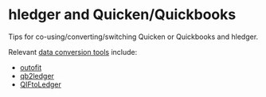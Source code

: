 # hledger and Quicken/Quickbooks

Tips for co-using/converting/switching Quicken or Quickbooks and hledger.

Relevant [data conversion tools](https://plaintextaccounting.org/#data-importconversion) include:

- [outofit](https://github.com/rcaputo/outofit)
- [qb2ledger](https://gist.github.com/genegoykhman/3765100)
- [QIFtoLedger](https://github.com/Kolomona/QIFtoLedger)
